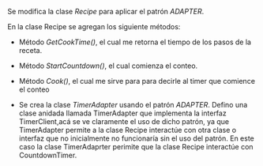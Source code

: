 Se modifica la clase *Recipe* para aplicar el patrón *ADAPTER*. 

En la clase Recipe se agregan los siguiente métodos:
+ Método *GetCookTime()*, el cual me retorna el tiempo de los pasos de la receta.

+ Método *StartCountdown()*, el cual comienza el conteo.

+ Método *Cook()*, el cual me sirve para para decirle al timer que comience el conteo 

+ Se crea la clase *TimerAdapter* usando el patrón *ADAPTER*. Defino una clase anidada llamada TimerAdapter que implementa la interfaz TimerClient,acá se ve claramente el uso de dicho patrón, ya que TimerAdapter permite a la clase Recipe interactúe con otra clase o interfaz que no inicialmente no funcionaría sin el uso del patrón. En este caso la clase TimerAdaprter perimite que la clase Recipe interactúe con CountdownTimer.



